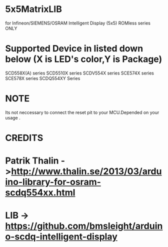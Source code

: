 # 5x5MatrixLIB
for Infineon/SIEMENS/OSRAM Intelligent Display (5x5) ROMless series ONLY

Supported Device in listed down below (X is LED's color,Y is Package)
=
SCD558X(A) series
SCD5510X   series
SCDV554X   series
SCE574X    series
SCE578X    series
SCDQ554XY  Series

# NOTE 
Its not neccessary to connect the reset pit to your MCU.Depended on your usage .

CREDITS
=
# Patrik Thalin ->http://www.thalin.se/2013/03/arduino-library-for-osram-scdq554xx.html
# LIB -> https://github.com/bmsleight/arduino-scdq-intelligent-display


